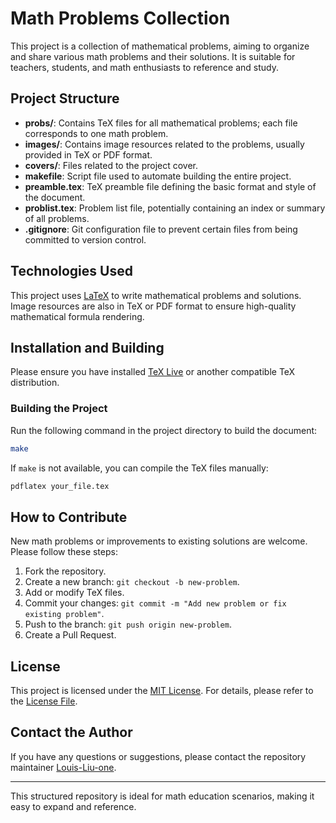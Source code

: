 # Math Problems Collection

This project is a collection of mathematical problems, aiming to organize and share various math problems and their solutions. It is suitable for teachers, students, and math enthusiasts to reference and study.

## Project Structure

- **probs/**: Contains TeX files for all mathematical problems; each file corresponds to one math problem.
- **images/**: Contains image resources related to the problems, usually provided in TeX or PDF format.
- **covers/**: Files related to the project cover.
- **makefile**: Script file used to automate building the entire project.
- **preamble.tex**: TeX preamble file defining the basic format and style of the document.
- **problist.tex**: Problem list file, potentially containing an index or summary of all problems.
- **.gitignore**: Git configuration file to prevent certain files from being committed to version control.

## Technologies Used

This project uses [LaTeX](https://www.latex-project.org/) to write mathematical problems and solutions. Image resources are also in TeX or PDF format to ensure high-quality mathematical formula rendering.

## Installation and Building

Please ensure you have installed [TeX Live](https://www.tug.org/texlive/) or another compatible TeX distribution.

### Building the Project

Run the following command in the project directory to build the document:

```bash
make
```

If `make` is not available, you can compile the TeX files manually:

```bash
pdflatex your_file.tex
```

## How to Contribute

New math problems or improvements to existing solutions are welcome. Please follow these steps:

1. Fork the repository.
2. Create a new branch: `git checkout -b new-problem`.
3. Add or modify TeX files.
4. Commit your changes: `git commit -m "Add new problem or fix existing problem"`.
5. Push to the branch: `git push origin new-problem`.
6. Create a Pull Request.

## License

This project is licensed under the [MIT License](https://opensource.org/licenses/MIT). For details, please refer to the [License File](LICENSE).

## Contact the Author

If you have any questions or suggestions, please contact the repository maintainer [Louis-Liu-one](https://gitee.com/Louis-Liu-one).

---

This structured repository is ideal for math education scenarios, making it easy to expand and reference.